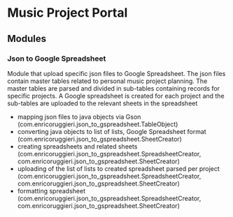 # Music Project Portal

## Modules

### Json to Google Spreadsheet

Module that upload specific json files to Google Spreadsheet.
The json files contain master tables related to personal music project planning.
The master tables are parsed and divided in sub-tables containing records for specific projects.
A Google spreadsheet is created for each project and the sub-tables are uploaded to the relevant sheets in the spreadsheet

* mapping json files to java objects via Gson (com.enricoruggieri.json_to_gspreadsheet.TableObject)
* converting java objects to list of lists, Google Spreadsheet format (com.enricoruggieri.json_to_gspreadsheet.SheetCreator)
* creating spreadsheets and related sheets (com.enricoruggieri.json_to_gspreadsheet.SpreadsheetCreator, com.enricoruggieri.json_to_gspreadsheet.SheetCreator)
* uploading of the list of lists to created spreadsheet parsed per project (com.enricoruggieri.json_to_gspreadsheet.SpreadsheetCreator, com.enricoruggieri.json_to_gspreadsheet.SheetCreator)
* formatting spreadsheet (com.enricoruggieri.json_to_gspreadsheet.SpreadsheetCreator, com.enricoruggieri.json_to_gspreadsheet.SheetCreator)

